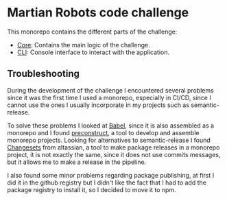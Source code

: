# Martian Robots code challenge

This monorepo contains the different parts of the challenge:

- [Core](packages/core): Contains the main logic of the challenge.
- [CLI](packages/cli): Console interface to interact with the application.

## Troubleshooting

During the development of the challenge I encountered several problems since it was the first time I used a monorepo, especially in CI/CD, since I cannot use the ones I usually incorporate in my projects such as semantic-release.

To solve these problems I looked at [Babel](https://github.com/babel/babel), since it is also assembled as a monorepo and I found [preconstruct](https://preconstruct.tools/), a tool to develop and assemble monorepo projects. Looking for alternatives to semantic-release I found [Changesets](https://github.com/atlassian/changesets) from altassian, a tool to make package releases in a monorepo project, it is not exactly the same, since it does not use commits messages, but it allows me to make a release in the pipeline.

I also found some minor problems regarding package publishing, at first I did it in the github registry but I didn't like the fact that I had to add the package registry to install it, so I decided to move it to npm.
